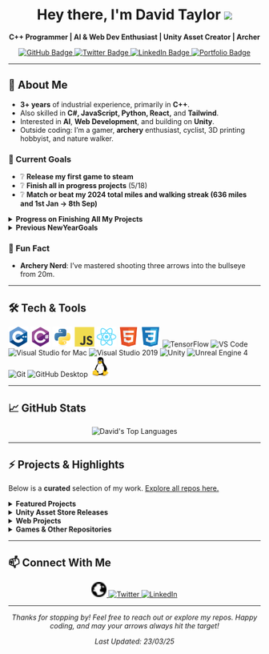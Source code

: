 <!-- 
  (Optional) If you have a banner image, uncomment the following and place your custom banner link
  <p align="center">
    <img src="https://github.com/davidtaylor6130/davidtaylor6130/blob/main/banner.png" alt="David Taylor Banner"/>
  </p>
-->

<h1 align="center">Hey there, I'm David Taylor 
  <img src="https://media.giphy.com/media/hvRJCLFzcasrR4ia7z/giphy.gif" width="28" />
</h1>

<p align="center">
  <b>C++ Programmer | AI & Web Dev Enthusiast | Unity Asset Creator | Archer</b>
</p>

<p align="center">
  <a href="https://github.com/davidtaylor6130?tab=followers">
    <img src="https://img.shields.io/github/followers/davidtaylor6130?label=Followers&style=social" alt="GitHub Badge">
  </a>
  <a href="https://twitter.com/DavidTaylor6130">
    <img src="https://img.shields.io/twitter/follow/DavidTaylor6130?style=social" alt="Twitter Badge">
  </a>
  <a href="https://www.linkedin.com/in/davidtaylor6130/">
    <img src="https://img.shields.io/badge/-LinkedIn-blue?style=flat&logo=Linkedin" alt="LinkedIn Badge">
  </a>
  <a href="https://davidtaylor6130.github.io/">
    <img src="https://img.shields.io/badge/-Portfolio-black?style=flat&logo=github" alt="Portfolio Badge">
  </a>
</p>

---

## 🚀 About Me

- **3+ years** of industrial experience, primarily in **C++**.
- Also skilled in **C#, JavaScript, Python, React,** and **Tailwind**.
- Interested in **AI**, **Web Development**, and building on **Unity**.
- Outside coding: I’m a gamer, **archery** enthusiast, cyclist, 3D printing hobbyist, and nature walker.

### 🎯 Current Goals

- ❔ **Release my first game to steam**
- ❔ **Finish all in progress projects** (5/18)
- ❔ **Match or beat my 2024 total miles and walking streak (636 miles and 1st Jan -> 8th Sep)** 

<details>

  <summary><strong>Progress on Finishing All My Projects</strong></summary>
  
  - ✅ OnlineFfmpegRunner.pages.dev  (A website to run ffmpeg commands on without needing to install it)
  - ✅ TheVideoConverterHub.pages.dev (v2 of TheVideoConverterHub.com, a one stop shop for free and private video convertions)  
  - ✅ TheAudioConverterHub.pages.dev  (One stop shop for free and private audio convertions)
  - ✅ ThePhotoConverterHub.pages.dev  (One stop shop for free and private photo convertions)
  - ✅ www.davidtaylor6130.co.uk  (brand new personal website)
  - Doodle Defense (a 2d card based game of building a town and defending from waves of monitors)
  - interplanitory Delivery (A game where you shoot rockets into space delivering packages balancing speed and fuel usage)
  - Pro Reset Game (A reset system that works with all other unity script by acsessing and altering unity serlzation)
  - Free Level Load (Simple non code level loading script)
  - Free Simple Shooting (Simple shooting script for raycase, tranform, physics based)
  - Free Cinemachine Camera controller (A simplified controller to the cinimachine camera transitions, and a lightweight version not requiring cinemachine install)
  - Free Simple Collision Detection (Simple script to handle all collisions)
  - Free Tweening (A set of tweening scripts for quick and easy animations)
  - TMC Core V3 (A custom editor system for unity components which increase the looks and usability of codes)
  - Pro Navmesh Controllable Entity (An upgrade and performant nav mesh type component)
  - Pro Build System. (Building system for games made in unity)
  - Card System (A card deck system for unity)
  - Free Editior Extention (Multiple add on's to the unity editor)
</details>

<details>
  <summary><strong>Previous NewYearGoals</strong></summary>
  - 2024 Goals
  - ✅ **Buy my first home**  
  - ✅ **Promoted from Junior Software Developer to Software Developer**  
  - ❌ **Release more code assets and speak about them**
</details>

### 🏹 Fun Fact

- **Archery Nerd**: I’ve mastered shooting three arrows into the bullseye from 20m.

---

## 🛠 Tech & Tools

<p align="left">
  <!-- C++ -->
  <img src="https://raw.githubusercontent.com/devicons/devicon/master/icons/cplusplus/cplusplus-original.svg" alt="C++" width="40" title="C++"/>
  <!-- C# -->
  <img src="https://raw.githubusercontent.com/devicons/devicon/master/icons/csharp/csharp-original.svg" alt="C#" width="40" title="C#"/>
  <!-- Python -->
  <img src="https://raw.githubusercontent.com/devicons/devicon/master/icons/python/python-original.svg" alt="Python" width="40" title="Python"/>
  <!-- JavaScript -->
  <img src="https://raw.githubusercontent.com/devicons/devicon/master/icons/javascript/javascript-original.svg" alt="JavaScript" width="40" title="JavaScript"/>
  <!-- React -->
  <img src="https://raw.githubusercontent.com/devicons/devicon/master/icons/react/react-original.svg" alt="React" width="40" title="React"/>
  <!-- HTML5 -->
  <img src="https://raw.githubusercontent.com/devicons/devicon/master/icons/html5/html5-original.svg" alt="HTML5" width="40" title="HTML5"/>
  <!-- CSS3 -->
  <img src="https://raw.githubusercontent.com/devicons/devicon/master/icons/css3/css3-original.svg" alt="CSS3" width="40" title="CSS3"/>
  <!-- TensorFlow -->
  <img src="https://www.vectorlogo.zone/logos/tensorflow/tensorflow-icon.svg" alt="TensorFlow" width="40" title="TensorFlow"/>
  <!-- VSCode -->
  <img src="https://code.visualstudio.com/assets/images/code-stable.png" alt="VS Code" width="40" title="Visual Studio Code"/>
  <!-- Visual Studio Mac -->
  <img src="https://visualstudio.microsoft.com/wp-content/uploads/2019/05/VSMac2019_32px.svg" alt="Visual Studio for Mac" width="40" title="Visual Studio for Mac"/>
  <!-- Visual Studio 2019 -->
  <img src="https://visualstudio.microsoft.com/wp-content/uploads/2019/06/BrandVisualStudioWin2019-3.svg" alt="Visual Studio 2019" width="40" title="Visual Studio 2019"/>
  <!-- Unity -->
  <img src="https://www.vectorlogo.zone/logos/unity3d/unity3d-icon.svg" alt="Unity" width="40" title="Unity"/>
  <!-- Unreal Engine 4 -->
  <img src="https://raw.githubusercontent.com/kenangundogan/fontisto/036b7eca71aab1bef8e6a0518f7329f13ed62f6b/icons/svg/brand/unreal-engine.svg" alt="Unreal Engine 4" width="40" title="Unreal Engine 4"/>
  <!-- Git -->
  <img src="https://www.vectorlogo.zone/logos/git-scm/git-scm-icon.svg" alt="Git" width="40" title="Git"/>
  <!-- GitHub Desktop -->
  <img src="https://github.githubassets.com/images/modules/logos_page/GitHub-Mark.png" alt="GitHub Desktop" width="40" title="GitHub Desktop"/>
  <!-- Linux -->
  <img src="https://raw.githubusercontent.com/devicons/devicon/master/icons/linux/linux-original.svg" alt="Linux" width="40" title="Linux"/>
</p>

---

## 📈 GitHub Stats

<p align="center">
  <picture>
    <!-- Light Mode -->
    <source 
      srcset="https://github-readme-stats.vercel.app/api/top-langs/?username=davidtaylor6130&layout=compact&theme=default&hide_border=true"
      media="(prefers-color-scheme: light)"
    />
    <!-- Dark Mode -->
    <img 
      src="https://github-readme-stats.vercel.app/api/top-langs/?username=davidtaylor6130&layout=compact&theme=dracula&hide_border=true"
      alt="David's Top Languages"
      width="335"
    />
  </picture>
</p>

---

## ⚡ Projects & Highlights

Below is a **curated** selection of my work. [Explore all repos here.](https://github.com/davidtaylor6130?tab=repositories)

<details>
  <summary><strong>Featured Projects</strong></summary>

  - **FYP Self Driving Car**  
    - **Tech:** C++, UE4, TensorFlow, Python  
    - **Description:** Self-driving car on off-road terrains.  
    - **Link:** [GitHub](https://github.com/davidtaylor6130/Final-Year-Project)

  - **Going Quackers Engine**  
    - **Tech:** C++, DirectX 11  
    - **Description:** A custom 3D engine enabling swappable graphics APIs.  
    - **Link:** [GitHub](https://github.com/JennyBeanTheSkelepun/GGD-GoingQuackersFramework)

  - **What Is Lurking In The Dark V2**  
    - **Tech:** C#, Unity  
    - **Description:** My long-term passion project (horror game).  
    - **Link:** [GitHub](https://github.com/davidtaylor6130/PrivateRepSplashPage)
</details>

<details>
  <summary><strong>Unity Asset Store Releases</strong></summary>

  - **Taylor Made Code Core**  
    - **Description:** Backend for TMC scripts w/ custom UI system.  
    - **Link:** [Unity Asset Store](https://assetstore.unity.com/packages/tools/utilities/taylor-made-code-core-210510)

  - **Free Sound Manager**  
    - **Description:** Audio Source enhancements (random playback, fade, etc.).  
    - **Link:** [Unity Asset Store](https://assetstore.unity.com/packages/tools/audio/free-sound-manager-216294)

  - **No Code Patrolling AI**  
    - **Description:** Quick AI pathing setup for cars, animals, NPCs.  
    - **Link:** [Unity Asset Store](https://assetstore.unity.com/packages/tools/behavior-ai/normal-ai-patrol-208801)

  - **8-in-1 Cursor Movement**  
    - **Description:** Multiple cursor-based movement styles for 2D/3D.  
    - **Link:** [Unity Asset Store](https://assetstore.unity.com/packages/tools/utilities/normal-cursor-movement-269157)
</details>

<details>
  <summary><strong>Web Projects</strong></summary>

  - **TheVideoConverterHub.com**  
    - **Description:** Online video conversion w/ FFmpeg. Currently building a React-based redesign.  
    - **Link:** [Website](https://www.thevideoconverterhub.com/)

  - **demo.taylormadecode.com**  
    - **Description:** Demos for TMC products, featuring custom Unity WebGL + React integration.  
    - **Link:** [Website](https://demo.taylormadecode.com/)

  - **docs.taylormadecode.com**  
    - **Description:** Docs for all TMC products, powered by custom Doxygen pipeline.  
    - **Link:** [Website](https://docs.taylormadecode.com/)

  - **gardening4you.co.uk**  
    - **Description:** Seasonal gardening site updates automatically.  
    - **Link:** [Website](https://www.gardening4you.co.uk/)
</details>

<details>
  <summary><strong>Games & Other Repositories</strong></summary>

  - **Escape The Code** (C#, Unity) – [GitHub](https://github.com/davidtaylor6130/Search-For-A-Star)  
  - **WhatsChat** (C#, Networking) – [GitHub](https://github.com/davidtaylor6130/multi-threaded-networking/tree/master/Server)  
  - **Low Level Optimisations** (C++, Linux) – [GitHub](https://github.com/davidtaylor6130/Low-Level-Programming)  
  - **Lurking In The Dark** (C#, Unity) – [GitHub](https://github.com/davidtaylor6130/Lurking-In-The-Dark)  
  - **Implode Engine** (C++, DirectX 11) – [GitHub](https://github.com/davidtaylor6130/further-graphical-systems)  
  - **Coconut Sniper** (C#, Unity, Mobile) – [Google Play](https://play.google.com/store/apps/details?id=com.TaylorMadeCode.CoconutSniper)
</details>

---

## 📫 Connect With Me

<p align="center">
  <a href="https://davidtaylor6130.github.io/" target="_blank">
    <img src="https://raw.githubusercontent.com/iconic/open-iconic/master/svg/globe.svg" alt="Website" width="30" />
  </a>
  <a href="https://twitter.com/DavidTaylor6130" target="_blank">
    <img src="https://cdn.jsdelivr.net/npm/simple-icons@v3/icons/twitter.svg" alt="Twitter" width="30" />
  </a>
  <a href="https://www.linkedin.com/in/davidtaylor6130/" target="_blank">
    <img src="https://cdn.jsdelivr.net/npm/simple-icons@v3/icons/linkedin.svg" alt="LinkedIn" width="30" />
  </a>
</p>

---

<p align="center">
  <i>Thanks for stopping by! Feel free to reach out or explore my repos. Happy coding, and may your arrows always hit the target!</i>
</p>

<p align="center">
  <em>Last Updated: 23/03/25</em>
</p>

